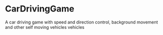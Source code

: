 # CarDrivingGame
A car driving game with speed and direction control, background movement and other self moving vehicles vehicles
